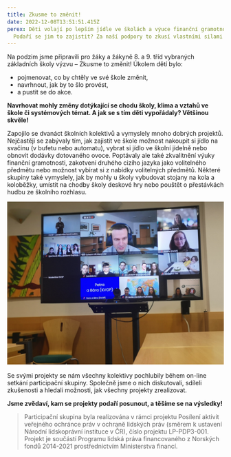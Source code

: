 ```yaml
---
title: Zkusme to změnit!
date: 2022-12-08T13:51:51.415Z
perex: Děti volají po lepším jídle ve školách a výuce finanční gramotnosti.
  Podaří se jim to zajistit? Za naší podpory to zkusí vlastními silami!
---
```

Na podzim jsme připravili pro žáky a žákyně 8. a 9. tříd vybraných základních školy výzvu – Zkusme to změnit! Úkolem dětí bylo:

* pojmenovat, co by chtěly ve své škole změnit, 
* navrhnout, jak by to šlo provést, 
* a pustit se do akce. 

**Navrhovat mohly změny dotýkající se chodu školy, klima a vztahů ve škole či systémových témat. A jak se s tím děti vypořádaly? Většinou skvěle!**

Zapojilo se dvanáct školních kolektivů a vymyslely mnoho dobrých projektů. Nejčastěji se zabývaly tím, jak zajistit ve škole možnost nakoupit si jídlo na svačinu (v bufetu nebo automatu), vybrat si jídlo ve školní jídelně nebo obnovit dodávky dotovaného ovoce. Poptávaly ale také zkvalitnění výuky finanční gramotnosti, zakotvení druhého cizího jazyka jako volitelného předmětu nebo možnost vybírat si z nabídky volitelných předmětů. Některé skupiny také vymyslely, jak by mohly u školy vybudovat stojany na kola a koloběžky, umístit na chodby školy deskové hry nebo pouštět o přestávkách hudbu ze školního rozhlasu.

![Na fotografii je zachycena obrazovka s účastníky online setkání. Na největším políčku dělené obrazovky je zástupce ombudsmana Vít Alexander Schorm. ](img_20221201_103101.jpg "První participační skupina probíhala on-line. O projektech diskutovali s dětskými kolektivy nový zástupce ombudsmana Vít Alexander Schorm a právničky naší kanceláře. ")

Se svými projekty se nám všechny kolektivy pochlubily během on-line setkání participační skupiny. Společně jsme o nich diskutovali, sdíleli zkušenosti a hledali možnosti, jak všechny projekty zrealizovat. 

**Jsme zvědaví, kam se projekty podaří posunout, a těšíme se na výsledky!**



> Participační skupina byla realizována v rámci projektu Posílení aktivit veřejného ochránce práv v ochraně lidských práv (směrem k ustavení Národní lidskoprávní instituce v ČR), číslo projektu LP-PDP3-001. Projekt je součástí Programu lidská práva financovaného z Norských fondů 2014-2021 prostřednictvím Ministerstva financí.